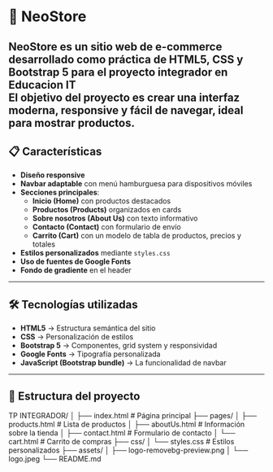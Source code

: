 # 🛒 NeoStore

NeoStore es un sitio web de e-commerce desarrollado como práctica de HTML5, CSS y Bootstrap 5 para el proyecto integrador en Educacion IT  
El objetivo del proyecto es crear una interfaz moderna, responsive y fácil de navegar, ideal para mostrar productos.
---

## 📋 Características

- **Diseño responsive** 
- **Navbar adaptable** con menú hamburguesa para dispositivos móviles
- **Secciones principales**:
  - **Inicio (Home)** con productos destacados
  - **Productos (Products)** organizados en cards
  - **Sobre nosotros (About Us)** con texto informativo
  - **Contacto (Contact)** con formulario de envío
  - **Carrito (Cart)** con un modelo de tabla de productos, precios y totales
- **Estilos personalizados** mediante `styles.css`
- **Uso de fuentes de Google Fonts**
- **Fondo de gradiente** en el header

---

## 🛠 Tecnologías utilizadas

- **HTML5** → Estructura semántica del sitio
- **CSS** → Personalización de estilos
- **Bootstrap 5** → Componentes, grid system y responsividad
- **Google Fonts** → Tipografía personalizada
- **JavaScript (Bootstrap bundle)** → La funcionalidad de navbar

---

## 📂 Estructura del proyecto

TP INTEGRADOR/
│
├── index.html # Página principal
├── pages/
│ ├── products.html # Lista de productos
│ ├── aboutUs.html # Información sobre la tienda
│ ├── contact.html # Formulario de contacto
│ └── cart.html # Carrito de compras
├── css/
│ └── styles.css # Estilos personalizados
├── assets/
│ ├── logo-removebg-preview.png
│ └── logo.jpeg
└── README.md